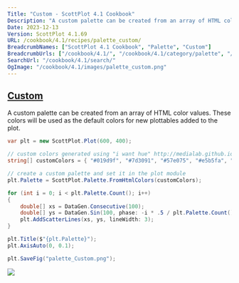 ```yaml
---
Title: "Custom - ScottPlot 4.1 Cookbook"
Description: "A custom palette can be created from an array of HTML color values. These colors will be used as the default colors for new plottables added to the plot."
Date: 2023-12-13
Version: ScottPlot 4.1.69
URL: /cookbook/4.1/recipes/palette_custom/
BreadcrumbNames: ["ScottPlot 4.1 Cookbook", "Palette", "Custom"]
BreadcrumbUrls: ["/cookbook/4.1/", "/cookbook/4.1/category/palette", "/cookbook/4.1/recipes/palette_custom/"]
SearchUrl: "/cookbook/4.1/search/"
OgImage: "/cookbook/4.1/images/palette_custom.png"
---
```


<h2><a id='custom' href='/cookbook/4.1/recipes/palette_custom/'>Custom</a></h2>

A custom palette can be created from an array of HTML color values. These colors will be used as the default colors for new plottables added to the plot.

```cs
var plt = new ScottPlot.Plot(600, 400);

// custom colors generated using "i want hue" http://medialab.github.io/iwanthue/
string[] customColors = { "#019d9f", "#7d3091", "#57e075", "#e5b5fa", "#009118" };

// create a custom palette and set it in the plot module
plt.Palette = ScottPlot.Palette.FromHtmlColors(customColors);

for (int i = 0; i < plt.Palette.Count(); i++)
{
    double[] xs = DataGen.Consecutive(100);
    double[] ys = DataGen.Sin(100, phase: -i * .5 / plt.Palette.Count());
    plt.AddScatterLines(xs, ys, lineWidth: 3);
}

plt.Title($"{plt.Palette}");
plt.AxisAuto(0, 0.1);

plt.SaveFig("palette_Custom.png");
```

<img src='../../images/palette_custom.png' class='d-block mx-auto my-5' />


